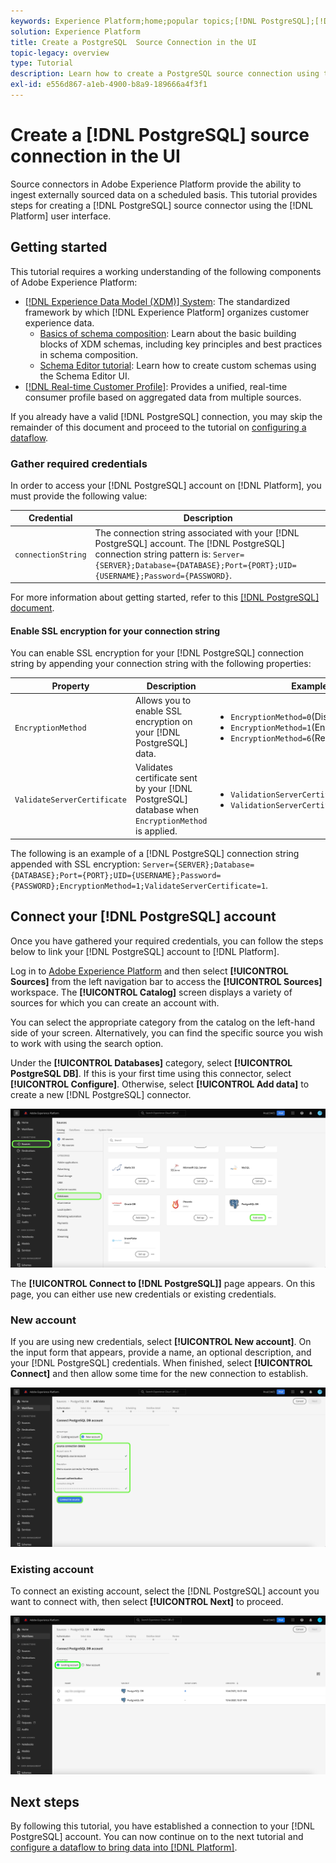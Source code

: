 ```yaml
---
keywords: Experience Platform;home;popular topics;[!DNL PostgreSQL];[!DNL PostgreSQL];PostgreSQL
solution: Experience Platform
title: Create a PostgreSQL  Source Connection in the UI
topic-legacy: overview
type: Tutorial
description: Learn how to create a PostgreSQL source connection using the Adobe Experience Platform UI.
exl-id: e556d867-a1eb-4900-b8a9-189666a4f3f1
---
```

# Create a [!DNL PostgreSQL] source connection in the UI

Source connectors in Adobe Experience Platform provide the ability to ingest externally sourced data on a scheduled basis. This tutorial provides steps for creating a [!DNL PostgreSQL] source connector using the [!DNL Platform] user interface.

## Getting started

This tutorial requires a working understanding of the following components of Adobe Experience Platform:

*   [[!DNL Experience Data Model (XDM)] System](../../../../../xdm/home.md): The standardized framework by which [!DNL Experience Platform] organizes customer experience data.
    *   [Basics of schema composition](../../../../../xdm/schema/composition.md): Learn about the basic building blocks of XDM schemas, including key principles and best practices in schema composition.
    *   [Schema Editor tutorial](../../../../../xdm/tutorials/create-schema-ui.md): Learn how to create custom schemas using the Schema Editor UI.
*   [[!DNL Real-time Customer Profile]](../../../../../profile/home.md): Provides a unified, real-time consumer profile based on aggregated data from multiple sources.

If you already have a valid [!DNL PostgreSQL] connection, you may skip the remainder of this document and proceed to the tutorial on [configuring a dataflow](../../dataflow/databases.md).

### Gather required credentials

In order to access your [!DNL PostgreSQL] account on [!DNL Platform], you must provide the following value:

| Credential | Description |
| ---------- | ----------- |
| `connectionString` | The connection string associated with your [!DNL PostgreSQL] account. The [!DNL PostgreSQL] connection string pattern is: `Server={SERVER};Database={DATABASE};Port={PORT};UID={USERNAME};Password={PASSWORD}`. |

For more information about getting started, refer to this [[!DNL PostgreSQL] document](https://www.postgresql.org/docs/9.2/app-psql.html).

#### Enable SSL encryption for your connection string

You can enable SSL encryption for your [!DNL PostgreSQL] connection string by appending your connection string with the following properties:

| Property | Description | Example |
| --- | --- | --- |
| `EncryptionMethod` | Allows you to enable SSL encryption on your [!DNL PostgreSQL] data. | <uL><li>`EncryptionMethod=0`(Disabled)</li><li>`EncryptionMethod=1`(Enabled)</li><li>`EncryptionMethod=6`(RequestSSL)</li></ul> |
| `ValidateServerCertificate` | Validates certificate sent by your [!DNL PostgreSQL] database when `EncryptionMethod` is applied. | <uL><li>`ValidationServerCertificate=0`(Disabled)</li><li>`ValidationServerCertificate=1`(Enabled)</li></ul> |

The following is an example of a [!DNL PostgreSQL] connection string appended with SSL encryption: `Server={SERVER};Database={DATABASE};Port={PORT};UID={USERNAME};Password={PASSWORD};EncryptionMethod=1;ValidateServerCertificate=1`. 

## Connect your [!DNL PostgreSQL] account

Once you have gathered your required credentials, you can follow the steps below to link your [!DNL PostgreSQL] account to [!DNL Platform].

Log in to [Adobe Experience Platform](https://platform.adobe.com) and then select **[!UICONTROL Sources]** from the left navigation bar to access the **[!UICONTROL Sources]** workspace. The **[!UICONTROL Catalog]** screen displays a variety of sources for which you can create an account with.

You can select the appropriate category from the catalog on the left-hand side of your screen. Alternatively, you can find the specific source you wish to work with using the search option.

Under the **[!UICONTROL Databases]** category, select **[!UICONTROL PostgreSQL DB]**. If this is your first time using this connector, select **[!UICONTROL Configure]**. Otherwise, select **[!UICONTROL Add data]** to create a new [!DNL PostgreSQL] connector.

![](../../../../images/tutorials/create/postgresql/catalog.png)

The **[!UICONTROL Connect to [!DNL PostgreSQL]]** page appears. On this page, you can either use new credentials or existing credentials.

### New account

If you are using new credentials, select **[!UICONTROL New account]**. On the input form that appears, provide a name, an optional description, and your [!DNL PostgreSQL] credentials. When finished, select **[!UICONTROL Connect]** and then allow some time for the new connection to establish.

![](../../../../images/tutorials/create/postgresql/new.png)

### Existing account

To connect an existing account, select the [!DNL PostgreSQL] account you want to connect with, then select **[!UICONTROL Next]** to proceed.

![](../../../../images/tutorials/create/postgresql/existing.png)

## Next steps

By following this tutorial, you have established a connection to your [!DNL PostgreSQL] account. You can now continue on to the next tutorial and [configure a dataflow to bring data into [!DNL Platform]](../../dataflow/databases.md).
